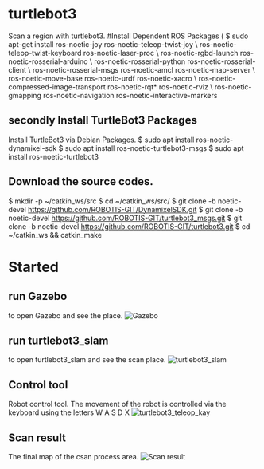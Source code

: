 # turtlebot3
Scan a region with turtlebot3.
#Install Dependent ROS Packages ( 
$ sudo apt-get install ros-noetic-joy ros-noetic-teleop-twist-joy \ ros-noetic-teleop-twist-keyboard ros-noetic-laser-proc \ ros-noetic-rgbd-launch ros-noetic-rosserial-arduino \ ros-noetic-rosserial-python ros-noetic-rosserial-client \ ros-noetic-rosserial-msgs ros-noetic-amcl ros-noetic-map-server \ ros-noetic-move-base ros-noetic-urdf ros-noetic-xacro \ ros-noetic-compressed-image-transport ros-noetic-rqt* ros-noetic-rviz \ ros-noetic-gmapping ros-noetic-navigation ros-noetic-interactive-markers
## secondly Install TurtleBot3 Packages
Install TurtleBot3 via Debian Packages.
$ sudo apt install ros-noetic-dynamixel-sdk
$ sudo apt install ros-noetic-turtlebot3-msgs
$ sudo apt install ros-noetic-turtlebot3
## Download the source codes.
$ mkdir -p ~/catkin_ws/src
$ cd ~/catkin_ws/src/
$ git clone -b noetic-devel https://github.com/ROBOTIS-GIT/DynamixelSDK.git
$ git clone -b noetic-devel https://github.com/ROBOTIS-GIT/turtlebot3_msgs.git
$ git clone -b noetic-devel https://github.com/ROBOTIS-GIT/turtlebot3.git
$ cd ~/catkin_ws && catkin_make
# Started 
## run Gazebo
to open Gazebo and see the place.
![Gazebo](https://github.com/ns-c1/turtlebot3/assets/139014871/b2a2134d-f789-4523-822a-0c1cdaa01554)
## run turtlebot3_slam
to open turtlebot3_slam and see the scan place.
![turtlebot3_slam](https://github.com/ns-c1/turtlebot3/assets/139014871/6a0b2fbd-50fb-4953-832e-c4cfa8236394)
## Control tool
Robot control tool.
The movement of the robot is controlled via the keyboard using the letters W A S D X
![turtlebot3_teleop_kay](https://github.com/ns-c1/turtlebot3/assets/139014871/9288c212-4162-44bf-af66-b7f7b68d89d6)
## Scan result
The final map of the csan process area.
![Scan result](https://github.com/ns-c1/turtlebot3/assets/139014871/21cef593-ffe7-4a45-b775-37c69a29ed0e)
